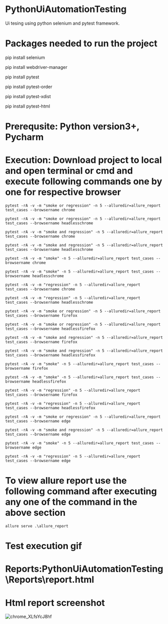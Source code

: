 # PythonUiAutomationTesting

Ui tesing using python selenium and pytest framework.

# Packages needed to run the project

pip install selenium

pip install webdriver-manager

pip install pytest

pip install pytest-order

pip install pytest-xdist

pip install pytest-html

# Prerequsite: Python version3+, Pycharm

# Execution: Download project to local and open terminal or cmd and execute following commands one by one for respective browser

 `pytest -rA -v -m "smoke or regression" -n 5 --alluredir=allure_report test_cases --browsername chrome`
 
 `pytest -rA -v -m "smoke or regression" -n 5 --alluredir=allure_report test_cases --browsername headlesschrome`
 
 `pytest -rA -v -m "smoke and regression" -n 5 --alluredir=allure_report test_cases --browsername chrome`
 
 `pytest -rA -v -m "smoke and regression" -n 5 --alluredir=allure_report test_cases --browsername headlesschrome`
 
 `pytest -rA -v -m "smoke" -n 5 --alluredir=allure_report test_cases --browsername chrome`
 
 `pytest -rA -v -m "smoke" -n 5 --alluredir=allure_report test_cases --browsername headlesschrome`
 
 `pytest -rA -v -m "regression" -n 5 --alluredir=allure_report test_cases --browsername chrome`
 
 `pytest -rA -v -m "regression" -n 5 --alluredir=allure_report test_cases --browsername headlesschrome`
 
 `pytest -rA -v -m "smoke or regression" -n 5 --alluredir=allure_report test_cases --browsername firefox`
 
 `pytest -rA -v -m "smoke or regression" -n 5 --alluredir=allure_report test_cases --browsername headlessfirefox`
 
 `pytest -rA -v -m "smoke and regression" -n 5 --alluredir=allure_report test_cases --browsername firefox`
 
 `pytest -rA -v -m "smoke and regression" -n 5 --alluredir=allure_report test_cases --browsername headlessfirefox`
 
 `pytest -rA -v -m "smoke" -n 5 --alluredir=allure_report test_cases --browsername firefox`
 
 `pytest -rA -v -m "smoke" -n 5 --alluredir=allure_report test_cases --browsername headlessfirefox`
 
 `pytest -rA -v -m "regression" -n 5 --alluredir=allure_report test_cases --browsername firefox`
 
 `pytest -rA -v -m "regression" -n 5 --alluredir=allure_report test_cases --browsername headlessfirefox`
 
 `pytest -rA -v -m "smoke or regression" -n 5 --alluredir=allure_report test_cases --browsername edge`
 
 `pytest -rA -v -m "smoke and regression" -n 5 --alluredir=allure_report test_cases --browsername edge`
 
 `pytest -rA -v -m "smoke" -n 5 --alluredir=allure_report test_cases --browsername edge`
 
 `pytest -rA -v -m "regression" -n 5 --alluredir=allure_report test_cases --browsername edge`
 
 # To view allure report use the following command after executing any one of the command in the above section 
 
 `allure serve .\allure_report`
 
 # Test execution gif

 
 # Reports:PythonUiAutomationTesting\Reports\report.html 
 
 # Html report screenshot
 ![chrome_XLfsYcJ8hf](https://user-images.githubusercontent.com/52770689/137924093-4609b934-a4e9-46e9-ab61-91865d2e4c28.png)
 
